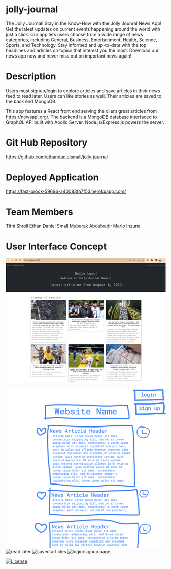 # jolly-journal
The Jolly Journal!
Stay in the Know-How with the Jolly Jounral News App! Get the latest updates on current events happening around the world with just a click. Our app lets users choose from a wide range of news categories, including General, Business, Entertainment, Health, Science, Sports, and Technology. Stay informed and up-to-date with the top headlines and articles on topics that interest you the most. Download our news app now and never miss out on important news again!

# Description

Users must signup/login to explore articles and save articles in their news feed to read later. Users can like stories as well. Their articles are saved to the back end MongoDB.

This app features a React front end serving the client great articles from https://newsapi.org/. The backend is a MongoDB database interfaced to GraphQL API built with Apollo Server. Node.js/Express.js powers the server.

# Git Hub Repository

https://github.com/ethandanielsmall/jolly-journal

# Deployed Application

https://fast-brook-59696-a40083fa7f53.herokuapp.com/

# Team Members
Tifni Shroll
Ethan Daniel Small
Mubarak Abdulkadir
Mario Inzuna

# User Interface Concept

![app landing](./client/public/images/Jolly_Journal.png)

![main landing](https://github.com/ethandanielsmall/jolly-journal/blob/main/client/public/images/project%203%20-%20main%20page.png?raw=true)
![read later](https://github.com/ethandanielsmall/jolly-journal/assets/124843114/f1890398-7ff5-4483-a510-8ea44a7345ee)
![saved articles](https://github.com/ethandanielsmall/jolly-journal/assets/124843114/645dbcad-a718-4b43-b070-498e6a949622)
![login/signup page](https://github.com/ethandanielsmall/jolly-journal/assets/124843114/65f81cec-dbac-4708-84aa-74cdb600de75)

[![License](https://img.shields.io/badge/License-n/a-n/a.svg)](n/a)

